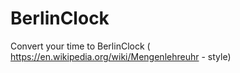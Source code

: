 # BerlinClock
Convert your time to BerlinClock ( https://en.wikipedia.org/wiki/Mengenlehreuhr - style)
